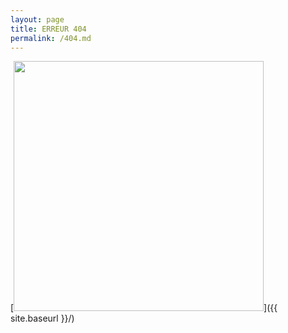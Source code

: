 ```yaml
---
layout: page
title: ERREUR 404
permalink: /404.md
---
```


[<img src="{{ site.baseurl }}/images/404.jpg" style="width: 400px;"/>]({{ site.baseurl }}/)
